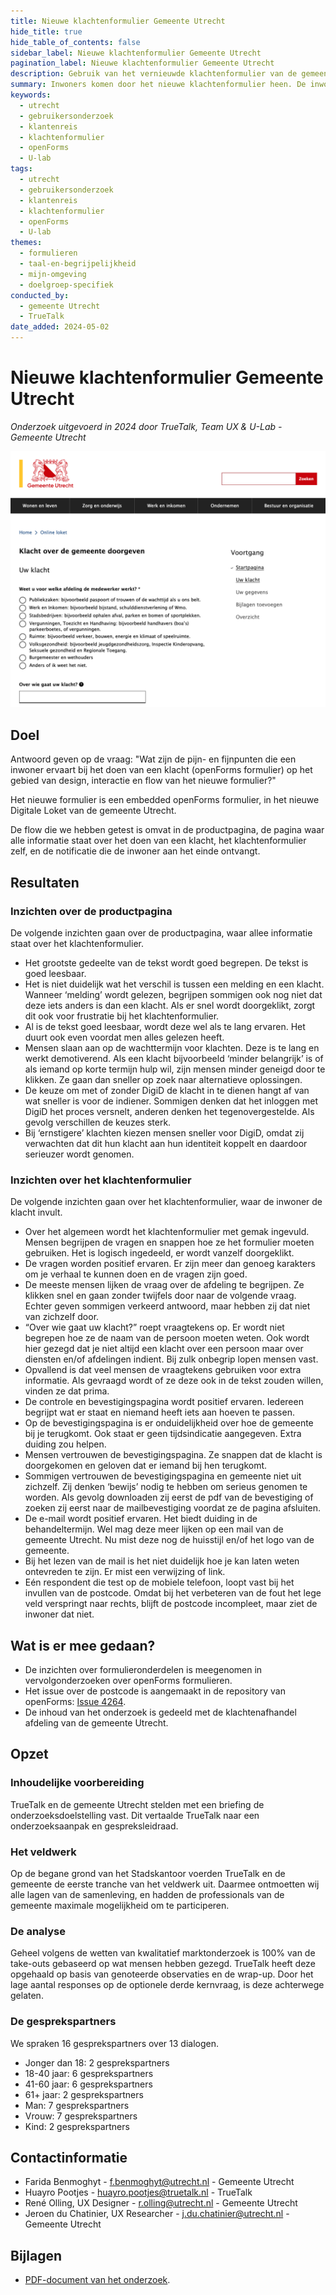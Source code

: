 ```yaml
---
title: Nieuwe klachtenformulier Gemeente Utrecht
hide_title: true
hide_table_of_contents: false
sidebar_label: Nieuwe klachtenformulier Gemeente Utrecht
pagination_label: Nieuwe klachtenformulier Gemeente Utrecht
description: Gebruik van het vernieuwde klachtenformulier van de gemeente Utrecht, met aandacht voor taal en structuur.
summary: Inwoners komen door het nieuwe klachtenformulier heen. De inwoners vonden het gek dat een klacht alleen over een afdeling of een persoon ging. Ook kon de bevestiging aan het einde van het proces een stuk duidelijker, zodat de inwoner meer vertrouwen krijgt dat de klacht netjes wordt afgehandeld...
keywords:
  - utrecht
  - gebruikersonderzoek
  - klantenreis
  - klachtenformulier
  - openForms
  - U-lab
tags:
  - utrecht
  - gebruikersonderzoek
  - klantenreis
  - klachtenformulier
  - openForms
  - U-lab
themes:
  - formulieren
  - taal-en-begrijpelijkheid
  - mijn-omgeving
  - doelgroep-specifiek
conducted_by:
  - gemeente Utrecht
  - TrueTalk
date_added: 2024-05-02
---
```


<!-- @license CC0-1.0 -->

# Nieuwe klachtenformulier Gemeente Utrecht

_Onderzoek uitgevoerd in 2024 door TrueTalk, Team UX & U-Lab - Gemeente Utrecht_

![Screenshot van het klachtenformulier van de gemeente Utrecht](https://raw.githubusercontent.com/nl-design-system/gebruikersonderzoeken/assets/utrecht-klachtenformulier-onderzoek__klachtenformulier.png)

## Doel

Antwoord geven op de vraag: "Wat zijn de pijn- en fijnpunten die een inwoner ervaart bij het doen van een klacht (openForms formulier) op het gebied van design, interactie en flow van het nieuwe formulier?"

Het nieuwe formulier is een embedded openForms formulier, in het nieuwe Digitale Loket van de gemeente Utrecht.

De flow die we hebben getest is omvat in de productpagina, de pagina waar alle informatie staat over het doen van een klacht, het klachtenformulier zelf, en de notificatie die de inwoner aan het einde ontvangt.

## Resultaten

### Inzichten over de productpagina

De volgende inzichten gaan over de productpagina, waar allee informatie staat over het klachtenformulier.

- Het grootste gedeelte van de tekst wordt goed begrepen. De tekst is goed leesbaar.
- Het is niet duidelijk wat het verschil is tussen een melding en een klacht. Wanneer ‘melding’ wordt gelezen, begrijpen sommigen ook nog niet dat deze iets anders is dan een klacht. Als er snel wordt doorgeklikt, zorgt dit ook voor frustratie bij het klachtenformulier.
- Al is de tekst goed leesbaar, wordt deze wel als te lang ervaren. Het duurt ook even voordat men alles gelezen heeft.
- Mensen slaan aan op de wachttermijn voor klachten. Deze is te lang en werkt demotiverend. Als een klacht bijvoorbeeld ‘minder belangrijk’ is of als iemand op korte termijn hulp wil, zijn mensen minder geneigd door te klikken. Ze gaan dan sneller op zoek naar alternatieve oplossingen.
- De keuze om met of zonder DigiD de klacht in te dienen hangt af van wat sneller is voor de indiener. Sommigen denken dat het inloggen met DigiD het proces versnelt, anderen denken het tegenovergestelde. Als gevolg verschillen de keuzes sterk.
- Bij ‘ernstigere’ klachten kiezen mensen sneller voor DigiD, omdat zij verwachten dat dit hun klacht aan hun identiteit koppelt en daardoor serieuzer wordt genomen.

### Inzichten over het klachtenformulier

De volgende inzichten gaan over het klachtenformulier, waar de inwoner de klacht invult.

- Over het algemeen wordt het klachtenformulier met gemak ingevuld. Mensen begrijpen de vragen en snappen hoe ze het formulier moeten gebruiken. Het is logisch ingedeeld, er wordt vanzelf doorgeklikt.
- De vragen worden positief ervaren. Er zijn meer dan genoeg karakters om je verhaal te kunnen doen en de vragen zijn goed.
- De meeste mensen lijken de vraag over de afdeling te begrijpen. Ze klikken snel en gaan zonder twijfels door naar de volgende vraag. Echter geven sommigen verkeerd antwoord, maar hebben zij dat niet van zichzelf door.
- “Over wie gaat uw klacht?” roept vraagtekens op. Er wordt niet begrepen hoe ze de naam van de persoon moeten weten. Ook wordt hier gezegd dat je niet altijd een klacht over een persoon maar over diensten en/of afdelingen indient. Bij zulk onbegrip lopen mensen vast.
- Opvallend is dat veel mensen de vraagtekens gebruiken voor extra informatie. Als gevraagd wordt of ze deze ook in de tekst zouden willen, vinden ze dat prima.
- De controle en bevestigingspagina wordt positief ervaren. Iedereen begrijpt wat er staat en niemand heeft iets aan hoeven te passen.
- Op de bevestigingspagina is er onduidelijkheid over hoe de gemeente bij je terugkomt. Ook staat er geen tijdsindicatie aangegeven. Extra duiding zou helpen.
- Mensen vertrouwen de bevestigingspagina. Ze snappen dat de klacht is doorgekomen en geloven dat er iemand bij hen terugkomt.
- Sommigen vertrouwen de bevestigingspagina en gemeente niet uit zichzelf. Zij denken ‘bewijs’ nodig te hebben om serieus genomen te worden. Als gevolg downloaden zij eerst de pdf van de bevestiging of zoeken zij eerst naar de mailbevestiging voordat ze de pagina afsluiten.
- De e-mail wordt positief ervaren. Het biedt duiding in de behandeltermijn. Wel mag deze meer lijken op een mail van de gemeente Utrecht. Nu mist deze nog de huisstijl en/of het logo van de gemeente.
- Bij het lezen van de mail is het niet duidelijk hoe je kan laten weten ontevreden te zijn. Er mist een verwijzing of link.
- Eén respondent die test op de mobiele telefoon, loopt vast bij het invullen van de postcode. Omdat bij het verbeteren van de fout het lege veld verspringt naar rechts, blijft de postcode incompleet, maar ziet de inwoner dat niet.

## Wat is er mee gedaan?

- De inzichten over formulieronderdelen is meegenomen in vervolgonderzoeken over openForms formulieren.
- Het issue over de postcode is aangemaakt in de repository van openForms: [Issue 4264](https://github.com/open-formulieren/open-forms/issues/4264).
- De inhoud van het onderzoek is gedeeld met de klachtenafhandel afdeling van de gemeente Utrecht.

## Opzet

### Inhoudelijke voorbereiding

TrueTalk en de gemeente Utrecht stelden met een briefing de onderzoeksdoelstelling vast. Dit vertaalde TrueTalk naar een onderzoeksaanpak en gespreksleidraad.

### Het veldwerk

Op de begane grond van het Stadskantoor voerden TrueTalk en de gemeente de eerste tranche van het veldwerk uit. Daarmee ontmoetten wij alle lagen van de samenleving, en hadden de professionals van de gemeente maximale mogelijkheid om te participeren.

### De analyse

Geheel volgens de wetten van kwalitatief marktonderzoek is 100% van de take-outs gebaseerd op wat mensen hebben gezegd. TrueTalk heeft deze opgehaald op basis van genoteerde observaties en de wrap-up. Door het lage aantal responses op de optionele derde kernvraag, is deze achterwege gelaten.

### De gesprekspartners

We spraken 16 gesprekspartners over 13 dialogen.

- Jonger dan 18: 2 gesprekspartners
- 18-40 jaar: 6 gesprekspartners
- 41-60 jaar: 6 gesprekspartners
- 61+ jaar: 2 gesprekspartners
- Man: 7 gesprekspartners
- Vrouw: 7 gesprekspartners
- Kind: 2 gesprekspartners

## Contactinformatie

- Farida Benmoghyt - [f.benmoghyt@utrecht.nl](mailto:f.benmoghyt@utrecht.nl) - Gemeente Utrecht
- Huayro Pootjes - [huayro.pootjes@truetalk.nl](mailto:huayro.pootjes@truetalk.nl) - TrueTalk
- René Olling, UX Designer - [r.olling@utrecht.nl](mailto:r.olling@utrecht.nl) - Gemeente Utrecht
- Jeroen du Chatinier, UX Researcher - [j.du.chatinier@utrecht.nl](mailto:j.du.chatinier@utrecht.nl) - Gemeente Utrecht

## Bijlagen

- [PDF-document van het onderzoek](https://github.com/nl-design-system/gebruikersonderzoeken/files/15387310/Takeouts_Klachtenformulier_GemUtrecht.1.pdf).
